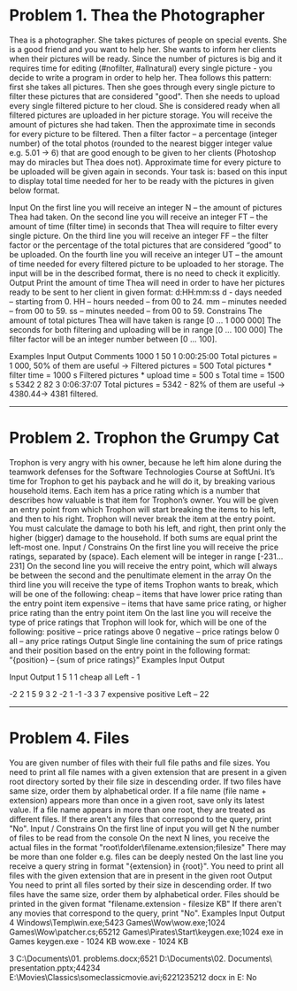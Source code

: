 # Problem 1. Thea the Photographer

Thea is a photographer. She takes pictures of people on special events. She is a good friend and you want to help her.
She wants to inform her clients when their pictures will be ready. Since the number of pictures is big and it requires time for editing (#nofilter, #allnatural) every single picture - you decide to write a program in order to help her.
Thea follows this pattern: first she takes all pictures. Then she goes through every single picture to filter these pictures that are considered "good". Then she needs to upload every single filtered picture to her cloud. She is considered ready when all filtered pictures are uploaded in her picture storage.
You will receive the amount of pictures she had taken. Then the approximate time in seconds for every picture to be filtered. Then a filter factor – a percentage (integer number) of the total photos (rounded to the nearest bigger integer value e.g. 5.01 -> 6) that are good enough to be given to her clients (Photoshop may do miracles but Thea does not). Approximate time for every picture to be uploaded will be given again in seconds. Your task is: based on this input to display total time needed for her to be ready with the pictures in given below format.

Input
On the first line you will receive an integer N – the amount of pictures Thea had taken.
On the second line you will receive an integer FT – the amount of time (filter time) in seconds that Thea will require to filter every single picture.
On the third line you will receive an integer FF – the filter factor or the percentage of the total pictures that are considered “good” to be uploaded.
On the fourth line you will receive an integer UT – the amount of time needed for every filtered picture to be uploaded to her storage.
The input will be in the described format, there is no need to check it explicitly.
Output
Print the amount of time Thea will need in order to have her pictures ready to be sent to her client in given format:
d:HH:mm:ss 
d - days needed – starting from 0.
HH –  hours needed – from 00 to 24.
mm – minutes needed – from 00 to 59.
ss – minutes needed – from 00 to 59.
Constrains
The amount of total pictures Thea will have taken is range [0 … 1 000 000]
The seconds for both filtering and uploading will be in range [0 … 100 000]
The filter factor will be an integer number between [0 … 100].


Examples
Input
Output
Comments
1000
1
50
1
0:00:25:00
Total pictures = 1 000, 50% of them are useful -> Filtered pictures = 500 
Total pictures * filter time = 1000 s
Filtered pictures * upload time = 500 s
Total time = 1500 s
5342
2
82
3
0:06:37:07
Total pictures = 5342 - 82% of them are useful -> 4380.44-> 4381 filtered.

--------------------------------------------------------------------------------------------------

# Problem 2. Trophon the Grumpy Cat

Trophon is very angry with his owner, because he left him alone during the teamwork defenses for the Software Technologies Course at SoftUni. It’s time for Trophon to get his payback and he will do it, by breaking various household items. 
Each item has a price rating which is a number that describes how valuable is that item for Trophon’s owner. You will be given an entry point from which Trophon will start breaking the items to his left, and then to his right. Trophon will never break the item at the entry point. 
You must calculate the damage to both his left, and right, then print only the higher (bigger) damage to the household. If both sums are equal print the left-most one.
Input / Constrains
On the first line you will receive the price ratings, separated by (space). Each element will be integer in range [-231… 231]
On the second line you will receive the entry point, which will always be between the second and the penultimate element in the array
On the third line you will receive the type of items Trophon wants to break, which will be one of the following:
cheap – items that have lower price rating than the entry point item
expensive – items that have same price rating, or higher price rating than the entry point item
On the last line you will receive the type of price ratings that Trophon will look for, which will be one of the following:
positive – price ratings above 0
negative – price ratings below 0
all – any price ratings
Output
Single line containing the sum of price ratings and their position based on the entry point in the following format:
“{position} – {sum of price ratings}”
Examples
Input
Output

Input
Output
1 5 1
1
cheap
all
Left - 1

-2 2 1 5 9 3 2 -2 1 -1 -3 3
7
expensive
positive
Left – 22


--------------------------------------------------------------------------------------------------

# Problem 4. Files

You are given number of files with their full file paths and file sizes. You need to print all file names with a given extension that are present in a given root directory sorted by their file size in descending order. If two files have same size, order them by alphabetical order. 
If a file name (file name + extension) appears more than once in a given root, save only its latest value. If a file name appears in more than one root, they are treated as different files.
If there aren't any files that correspond to the query, print "No".
Input / Constrains
On the first line of input you will get N the number of files to be read from the console
On the next N lines, you receive the actual files in the format "root\folder\filename.extension;filesize"
There may be more than one folder e.g. files can be deeply nested
On the last line you receive a query string in format "{extension} in {root}". You need to print all files with the given extension that are in present in the given root
Output
You need to print all files sorted by their size in descending order. 
If two files have the same size, order them by alphabetical order. 
Files should be printed in the given format "filename.extension - filesize KB" 
If there aren't any movies that correspond to the query, print "No".
Examples
Input
Output
4
Windows\Temp\win.exe;5423
Games\Wow\wow.exe;1024
Games\Wow\patcher.cs;65212
Games\Pirates\Start\keygen.exe;1024
exe in Games
keygen.exe - 1024 KB 
wow.exe - 1024 KB

3
C:\Documents\01. problems.docx;6521
D:\Documents\02. Documents\ presentation.pptx;44234
E:\Movies\Classics\someclassicmovie.avi;6221235212
docx in E:
No


